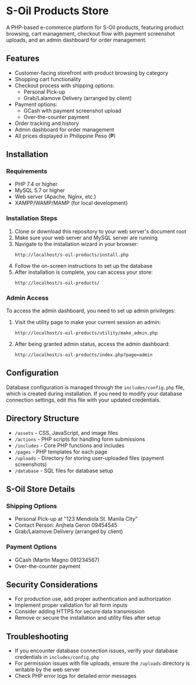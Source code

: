 # S-Oil Products Store

A PHP-based e-commerce platform for S-Oil products, featuring product browsing, cart management, checkout flow with payment screenshot uploads, and an admin dashboard for order management.

## Features

- Customer-facing storefront with product browsing by category
- Shopping cart functionality
- Checkout process with shipping options:
  - Personal Pick-up
  - Grab/Lalamove Delivery (arranged by client)
- Payment options:
  - GCash with payment screenshot upload
  - Over-the-counter payment
- Order tracking and history
- Admin dashboard for order management
- All prices displayed in Philippine Peso (₱)

## Installation

### Requirements

- PHP 7.4 or higher
- MySQL 5.7 or higher
- Web server (Apache, Nginx, etc.)
- XAMPP/WAMP/MAMP (for local development)

### Installation Steps

1. Clone or download this repository to your web server's document root
2. Make sure your web server and MySQL server are running
3. Navigate to the installation wizard in your browser:
   ```
   http://localhost/s-oil-products/install.php
   ```
4. Follow the on-screen instructions to set up the database
5. After installation is complete, you can access your store:
   ```
   http://localhost/s-oil-products/
   ```

### Admin Access

To access the admin dashboard, you need to set up admin privileges:

1. Visit the utility page to make your current session an admin:
   ```
   http://localhost/s-oil-products/utility/make_admin.php
   ```
2. After being granted admin status, access the admin dashboard:
   ```
   http://localhost/s-oil-products/index.php?page=admin
   ```

## Configuration

Database configuration is managed through the `includes/config.php` file, which is created during installation. If you need to modify your database connection settings, edit this file with your updated credentials.

## Directory Structure

- `/assets` - CSS, JavaScript, and image files
- `/actions` - PHP scripts for handling form submissions
- `/includes` - Core PHP functions and includes
- `/pages` - PHP templates for each page
- `/uploads` - Directory for storing user-uploaded files (payment screenshots)
- `/database` - SQL files for database setup

## S-Oil Store Details

### Shipping Options
- Personal Pick-up at "123 Mendiola St. Manila City"
- Contact Person: Anjhela Geron 09454545
- Grab/Lalamove Delivery (arranged by client)

### Payment Options
- GCash (Martin Magno 091234567)
- Over-the-counter payment

## Security Considerations

- For production use, add proper authentication and authorization
- Implement proper validation for all form inputs
- Consider adding HTTPS for secure data transmission
- Remove or secure the installation and utility files after setup

## Troubleshooting

- If you encounter database connection issues, verify your database credentials in `includes/config.php`
- For permission issues with file uploads, ensure the `/uploads` directory is writable by the web server
- Check PHP error logs for detailed error messages